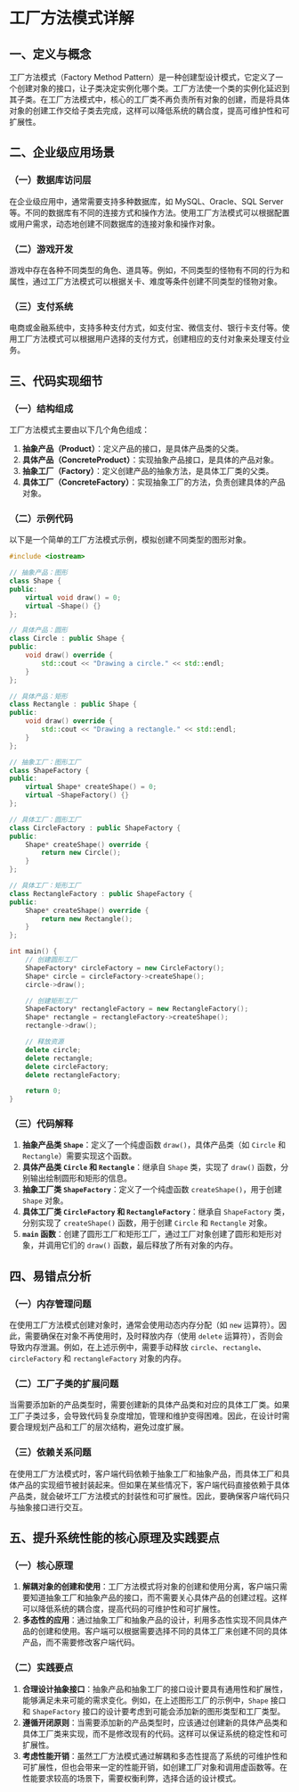 # 工厂方法模式详解

## 一、定义与概念
工厂方法模式（Factory Method Pattern）是一种创建型设计模式，它定义了一个创建对象的接口，让子类决定实例化哪个类。工厂方法使一个类的实例化延迟到其子类。在工厂方法模式中，核心的工厂类不再负责所有对象的创建，而是将具体对象的创建工作交给子类去完成，这样可以降低系统的耦合度，提高可维护性和可扩展性。

## 二、企业级应用场景
### （一）数据库访问层
在企业级应用中，通常需要支持多种数据库，如 MySQL、Oracle、SQL Server 等。不同的数据库有不同的连接方式和操作方法。使用工厂方法模式可以根据配置或用户需求，动态地创建不同数据库的连接对象和操作对象。
### （二）游戏开发
游戏中存在各种不同类型的角色、道具等。例如，不同类型的怪物有不同的行为和属性，通过工厂方法模式可以根据关卡、难度等条件创建不同类型的怪物对象。
### （三）支付系统
电商或金融系统中，支持多种支付方式，如支付宝、微信支付、银行卡支付等。使用工厂方法模式可以根据用户选择的支付方式，创建相应的支付对象来处理支付业务。

## 三、代码实现细节

### （一）结构组成
工厂方法模式主要由以下几个角色组成：
1. **抽象产品（Product）**：定义产品的接口，是具体产品类的父类。
2. **具体产品（ConcreteProduct）**：实现抽象产品接口，是具体的产品对象。
3. **抽象工厂（Factory）**：定义创建产品的抽象方法，是具体工厂类的父类。
4. **具体工厂（ConcreteFactory）**：实现抽象工厂的方法，负责创建具体的产品对象。

### （二）示例代码
以下是一个简单的工厂方法模式示例，模拟创建不同类型的图形对象。

```cpp
#include <iostream>

// 抽象产品：图形
class Shape {
public:
    virtual void draw() = 0;
    virtual ~Shape() {}
};

// 具体产品：圆形
class Circle : public Shape {
public:
    void draw() override {
        std::cout << "Drawing a circle." << std::endl;
    }
};

// 具体产品：矩形
class Rectangle : public Shape {
public:
    void draw() override {
        std::cout << "Drawing a rectangle." << std::endl;
    }
};

// 抽象工厂：图形工厂
class ShapeFactory {
public:
    virtual Shape* createShape() = 0;
    virtual ~ShapeFactory() {}
};

// 具体工厂：圆形工厂
class CircleFactory : public ShapeFactory {
public:
    Shape* createShape() override {
        return new Circle();
    }
};

// 具体工厂：矩形工厂
class RectangleFactory : public ShapeFactory {
public:
    Shape* createShape() override {
        return new Rectangle();
    }
};

int main() {
    // 创建圆形工厂
    ShapeFactory* circleFactory = new CircleFactory();
    Shape* circle = circleFactory->createShape();
    circle->draw();

    // 创建矩形工厂
    ShapeFactory* rectangleFactory = new RectangleFactory();
    Shape* rectangle = rectangleFactory->createShape();
    rectangle->draw();

    // 释放资源
    delete circle;
    delete rectangle;
    delete circleFactory;
    delete rectangleFactory;

    return 0;
}
```

### （三）代码解释
1. **抽象产品类 `Shape`**：定义了一个纯虚函数 `draw()`，具体产品类（如 `Circle` 和 `Rectangle`）需要实现这个函数。
2. **具体产品类 `Circle` 和 `Rectangle`**：继承自 `Shape` 类，实现了 `draw()` 函数，分别输出绘制圆形和矩形的信息。
3. **抽象工厂类 `ShapeFactory`**：定义了一个纯虚函数 `createShape()`，用于创建 `Shape` 对象。
4. **具体工厂类 `CircleFactory` 和 `RectangleFactory`**：继承自 `ShapeFactory` 类，分别实现了 `createShape()` 函数，用于创建 `Circle` 和 `Rectangle` 对象。
5. **`main` 函数**：创建了圆形工厂和矩形工厂，通过工厂对象创建了圆形和矩形对象，并调用它们的 `draw()` 函数，最后释放了所有对象的内存。

## 四、易错点分析
### （一）内存管理问题
在使用工厂方法模式创建对象时，通常会使用动态内存分配（如 `new` 运算符）。因此，需要确保在对象不再使用时，及时释放内存（使用 `delete` 运算符），否则会导致内存泄漏。例如，在上述示例中，需要手动释放 `circle`、`rectangle`、`circleFactory` 和 `rectangleFactory` 对象的内存。
### （二）工厂子类的扩展问题
当需要添加新的产品类型时，需要创建新的具体产品类和对应的具体工厂类。如果工厂子类过多，会导致代码复杂度增加，管理和维护变得困难。因此，在设计时需要合理规划产品和工厂的层次结构，避免过度扩展。
### （三）依赖关系问题
在使用工厂方法模式时，客户端代码依赖于抽象工厂和抽象产品，而具体工厂和具体产品的实现细节被封装起来。但如果在某些情况下，客户端代码直接依赖于具体产品类，就会破坏工厂方法模式的封装性和可扩展性。因此，要确保客户端代码只与抽象接口进行交互。

## 五、提升系统性能的核心原理及实践要点
### （一）核心原理
1. **解耦对象的创建和使用**：工厂方法模式将对象的创建和使用分离，客户端只需要知道抽象工厂和抽象产品的接口，而不需要关心具体产品的创建过程。这样可以降低系统的耦合度，提高代码的可维护性和可扩展性。
2. **多态性的应用**：通过抽象工厂和抽象产品的设计，利用多态性实现不同具体产品的创建和使用。客户端可以根据需要选择不同的具体工厂来创建不同的具体产品，而不需要修改客户端代码。

### （二）实践要点
1. **合理设计抽象接口**：抽象产品和抽象工厂的接口设计要具有通用性和扩展性，能够满足未来可能的需求变化。例如，在上述图形工厂的示例中，`Shape` 接口和 `ShapeFactory` 接口的设计要考虑到可能会添加新的图形类型和工厂类型。
2. **遵循开闭原则**：当需要添加新的产品类型时，应该通过创建新的具体产品类和具体工厂类来实现，而不是修改现有的代码。这样可以保证系统的稳定性和可扩展性。
3. **考虑性能开销**：虽然工厂方法模式通过解耦和多态性提高了系统的可维护性和可扩展性，但也会带来一定的性能开销，如创建工厂对象和调用虚函数等。在性能要求较高的场景下，需要权衡利弊，选择合适的设计模式。 